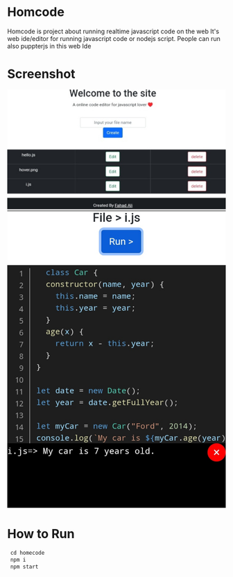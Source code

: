 # Homcode
Homcode is project about running realtime javascript code on the web
It's web ide/editor for running javascript code or nodejs script.
People can run also puppterjs in this web Ide
# Screenshot
![Img1](https://raw.githubusercontent.com/fahadali32/homecode/main/screenshot/img1.png "Img1")
![Img1](https://raw.githubusercontent.com/fahadali32/homecode/main/screenshot/img2.png "Img2")

# How to Run
```
 cd homecode
 npm i
 npm start
```
